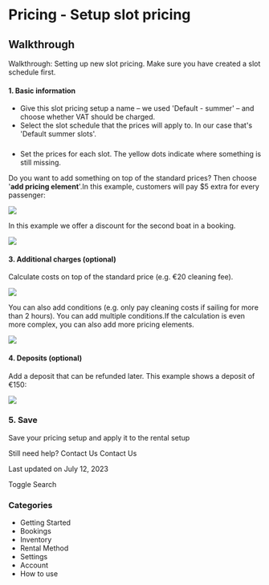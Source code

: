 # Pricing - Setup slot pricing

## Walkthrough

Walkthrough: Setting up new slot pricing. Make sure you have created a slot schedule first.

#### 1. Basic information

- Give this slot pricing setup a name – we used 'Default - summer' – and choose whether VAT should be charged.
- Select the slot schedule that the prices will apply to. In our case that's 'Default summer slots'.

###

- Set the prices for each slot. The yellow dots indicate where something is still missing.

Do you want to add something on top of the standard prices? Then choose '**add pricing element**'.In this example, customers will pay $5 extra for every passenger:

![](https://d33v4339jhl8k0.cloudfront.net/docs/assets/5ec3f479042863474d1b00dc/images/62164b3defb7ce7c7344306e/file-84Sw6G4pBo.png)

In this example we offer a discount for the second boat in a booking.

![](https://d33v4339jhl8k0.cloudfront.net/docs/assets/5ec3f479042863474d1b00dc/images/6216508c1173d072c69fafa1/file-I6NzfXEnzQ.png)

#### 3. Additional charges (optional)

Calculate costs on top of the standard price (e.g. €20 cleaning fee).

![](https://d33v4339jhl8k0.cloudfront.net/docs/assets/5ec3f479042863474d1b00dc/images/62163acaefb7ce7c73442fd9/file-UCdBPWEPym.png)

You can also add conditions (e.g. only pay cleaning costs if sailing for more than 2 hours). You can add multiple conditions.If the calculation is even more complex, you can also add more pricing elements.

![](https://d33v4339jhl8k0.cloudfront.net/docs/assets/5ec3f479042863474d1b00dc/images/62163a981173d072c69faed5/file-XyNbFioGoM.png)

#### 4. Deposits (optional)

Add a deposit that can be refunded later. This example shows a deposit of €150:

![](https://d33v4339jhl8k0.cloudfront.net/docs/assets/5ec3f479042863474d1b00dc/images/62164393efb7ce7c7344301a/file-BCN98KZq4w.png)

### 5. Save

Save your pricing setup and apply it to the rental setup

Still need help?
Contact Us
Contact Us

Last updated on July 12, 2023

Toggle Search

### Categories

- Getting Started
- Bookings
- Inventory
- Rental Method
- Settings
- Account
- How to use
